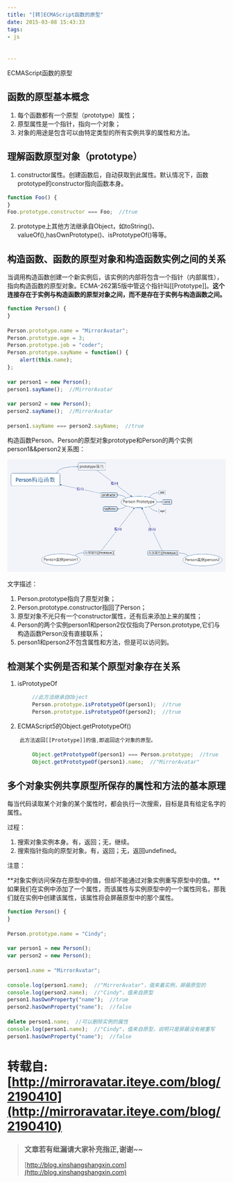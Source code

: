 ```yaml
---
title: "[转]ECMAScript函数的原型"
date: 2015-03-08 15:43:33
tags:
- js


---
```


ECMAScript函数的原型
<!-- more -->





## 函数的原型基本概念

1. 每个函数都有一个原型（prototype）属性；
2. 原型属性是一个指针，指向一个对象；
3. 对象的用途是包含可以由特定类型的所有实例共享的属性和方法。

## 理解函数原型对象（prototype）

1. constructor属性。创建函数后，自动获取到此属性。默认情况下，函数prototype的constructor指向函数本身。
```js
function Foo() {
}
Foo.prototype.constructor === Foo;  //true
```
2. prototype上其他方法继承自Object，如toString()、valueOf(),hasOwnPrototype()、isPrototypeOf()等等。

## 构造函数、函数的原型对象和构造函数实例之间的关系

当调用构造函数创建一个新实例后，该实例的内部将包含一个指针（内部属性），指向构造函数的原型对象。ECMA-262第5版中管这个指针叫[[Prototype]]。**这个连接存在于实例与构造函数的原型对象之间，而不是存在于实例与构造函数之间。**

```js
function Person() {
}

Person.prototype.name = "MirrorAvatar";
Person.prototype.age = 3;
Person.prototype.job = "coder";
Person.prototype.sayName = function() {
	alert(this.name);
};

var person1 = new Person();
person1.sayName();  //MirrorAvatar

var person2 = new Person();
person2.sayName();  //MirrorAvatar

person1.sayName === person2.sayName;  //true
```

构造函数Person、Person的原型对象prototype和Person的两个实例person1&&person2关系图：

![关系图](/img/proyotype/person.png)

文字描述：

1. Person.prototype指向了原型对象；
2. Person.prototype.constructor指回了Person；
3. 原型对象不光只有一个constructor属性，还有后来添加上来的属性；
4. Person的两个实例person1和person2仅仅指向了Person.prototype,它们与构造函数Person没有直接联系；
5. person1和person2不包含属性和方法，但是可以访问到。

## 检测某个实例是否和某个原型对象存在关系

1. isPrototypeOf
```js
		//此方法继承自Object
		Person.prototype.isPrototypeOf(person1);  //true
		Person.prototype.isPrototypeOf(person2);  //true
```
2. ECMAScript5的Object.getPrototypeOf()
```js
	此方法返回[[Prototype]]的值,即返回这个对象的原型。
	
		Object.getPrototypeOf(person1) === Person.prototype;  //true
		Object.getPrototypeOf(person1).name;  //"MirrorAvatar"
```
## 多个对象实例共享原型所保存的属性和方法的基本原理

每当代码读取某个对象的某个属性时，都会执行一次搜索，目标是具有给定名字的属性。

过程：

1. 搜索对象实例本身。有，返回；无，继续。
2. 搜索指针指向的原型对象。有，返回；无，返回undefined。

注意：

**对象实例访问保存在原型中的值，但却不能通过对象实例重写原型中的值。**如果我们在实例中添加了一个属性，而该属性与实例原型中的一个属性同名，那我们就在实例中创建该属性，该属性将会屏蔽原型中的那个属性。

```js
function Person() {
}

Person.prototype.name = "Cindy";

var person1 = new Person();
var person2 = new Person();

person1.name = "MirrorAvatar";

console.log(person1.name);  //"MirrorAvatar"，值来着实例，屏蔽原型的
console.log(person2.name);  //"Cindy"，值来自原型
person1.hasOwnProperty("name");  //true
person2.hasOwnProperty("name");  //false

delete person1.name;  //可以删除实例的属性
console.log(person1.name);  //"Cindy"，值来自原型，说明只是屏蔽没有被重写
person1.hasOwnProperty("name");  //false
```

# 转载自: [http://mirroravatar.iteye.com/blog/2190410](http://mirroravatar.iteye.com/blog/2190410)


> ### 文章若有纰漏请大家补充指正,谢谢~~
> [http://blog.xinshangshangxin.com](http://blog.xinshangshangxin.com)

